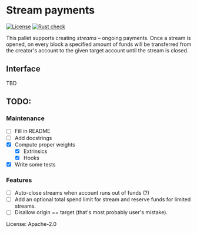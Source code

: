 # Stream payments

[![License](https://img.shields.io/badge/License-Apache_2.0-blue.svg)](https://opensource.org/licenses/Apache-2.0) [![Rust check](https://github.com/Wiezzel/stream-payments/actions/workflows/rust.yml/badge.svg)](https://github.com/Wiezzel/stream-payments/actions/workflows/rust.yml)

This pallet supports creating *streams* – ongoing payments. Once a stream is opened,
on every block a specified amount of funds will be transferred from the creator's account
to the given target account until the stream is closed.

## Interface
TBD 

## TODO:

### Maintenance

- [ ] Fill in README
- [ ] Add docstrings
- [x] Compute proper weights
  - [x] Extrinsics
  - [x] Hooks
- [x] Write some tests

### Features

- [ ] Auto-close streams when account runs out of funds (?)
- [ ] Add an optional total spend limit for stream and reserve funds for limited streams.
- [ ] Disallow origin == target (that's most probably user's mistake).

License: Apache-2.0

